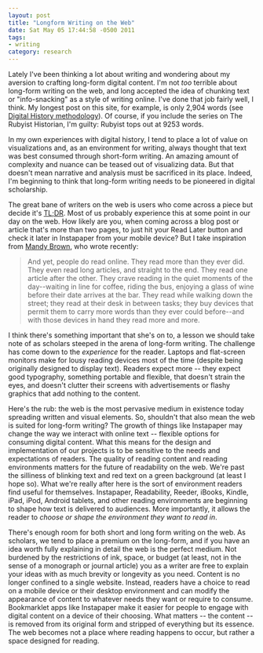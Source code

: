 ```yaml
---
layout: post
title: "Longform Writing on the Web"
date: Sat May 05 17:44:58 -0500 2011
tags:
- writing
category: research
---
```

Lately I've been thinking a lot about writing and wondering about my aversion to crafting long-form digital content. I'm not *too* terrible about long-form writing on the web, and long accepted the idea of chunking text or "info-snacking" as a style of writing online. I've done that job fairly well, I think. My longest post on this site, for example, is only 2,904 words (see [Digital History methodology](http://www.jasonheppler.org/digital-history-methodology.html)). Of course, if you include the series on The Rubyist Historian, I'm guilty: Rubyist tops out at 9253 words.

In my own experiences with digital history, I tend to place a lot of value on visualizations and, as an environment for writing, always thought that text was best consumed through short-form writing. An amazing amount of complexity and nuance can be teased out of visualizing data. But that doesn't mean narrative and analysis must be sacrificed in its place. Indeed, I'm beginning to think that long-form writing needs to be pioneered in digital scholarship.

The great bane of writers on the web is users who come across a piece but decide it's [TL;DR](http://en.wikipedia.org/wiki/Wikipedia:Too_long;_didn't_read). Most of us probably experience this at some point in our day on the web. How likely are you, when coming across a blog post or article that's more than two pages, to just hit your Read Later button and check it later in Instapaper from your mobile device? But I take inspiration from [Mandy Brown](http://blog.readability.com/2011/02/a-web-designed-for-reading/), who wrote recently:

> And yet, people do read online. They read more than they ever did. They even read long articles, and straight to the end. They read one article after the other. They crave reading in the quiet moments of the day--waiting in line for coffee, riding the bus, enjoying a glass of wine before their date arrives at the bar. They read while walking down the street; they read at their desk in between tasks; they buy devices that permit them to carry more words than they ever could before--and with those devices in hand they read more and more.

I think there's something important that she's on to, a lesson we should take note of as scholars steeped in the arena of long-form writing. The challenge has come down to the *experience* for the reader. Laptops and flat-screen monitors make for lousy reading devices most of the time (despite being originally designed to display text). Readers expect more -- they expect good typography, something portable and flexible, that doesn't strain the eyes, and doesn't clutter their screens with advertisements or flashy graphics that add nothing to the content.

Here's the rub: the web is the most pervasive medium in existence today spreading written and visual elements. So, shouldn't that also mean the web is suited for long-form writing? The growth of things like Instapaper may change the way we interact with online text -- flexible options for consuming digital content. What this means for the design and implementation of our projects is to be sensitive to the needs and expectations of readers. The quality of reading content and reading environments matters for the future of readability on the web. We're past the silliness of blinking text and red text on a green background (at least I hope so). What we're really after here is the sort of environment readers find useful for themselves. Instapaper, Readability, Reeder, iBooks, Kindle, iPad, iPod, Android tablets, and other reading environments are beginning to shape how text is delivered to audiences. More importantly, it allows the reader to *choose or shape the environment they want to read in*. 

There's enough room for both short and long form writing on the web. As scholars, we tend to place a premium on the long-form, and if you have an idea worth fully explaining in detail the web is the perfect medium. Not burdened by the restrictions of ink, space, or budget (at least, not in the sense of a monograph or journal article) you as a writer are free to explain your ideas with as much brevity or longevity as you need. Content is no longer confined to a single website. Instead, readers have a choice to read on a mobile device or their desktop environment and can modify the appearance of content to whatever needs they want or require to consume. Bookmarklet apps like Instapaper make it easier for people to engage with digital content on a device of their choosing. What matters -- the content -- is removed from its original form and stripped of everything but its essence. The web becomes not a place where reading happens to occur, but rather a space designed for reading.
